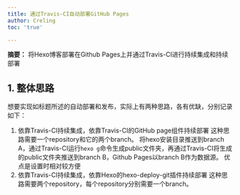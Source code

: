 ```yaml
---
title: 通过Travis-CI自动部署GitHub Pages
author: Creling
toc: 'true'

---
```


**摘要：** 将Hexo博客部署在Github Pages上并通过Travis-CI进行持续集成和持续部署

<!--more-->

## 1. 整体思路
想要实现如标题所述的自动部署和发布，实际上有两种思路，各有优缺，分别记录如下：
1. 依靠Travis-CI持续集成，依靠Travis-CI的GitHub page组件持续部署
    这种思路需要一个repository和它的两个branch。
    将hexo安装目录推送到branch A，通过Travis-CI运行`hexo g`命令生成public文件夹，再通过Travis-CI将生成的public文件夹推送到branch B，Github Pages以branch B作为数据源。
    优点是设置时相对较方便
2. 依靠Travis-CI持续集成，依靠Hexo的hexo-deploy-git插件持续部署
    这种思路需要两个repository，每个repository分别需要一个branch。